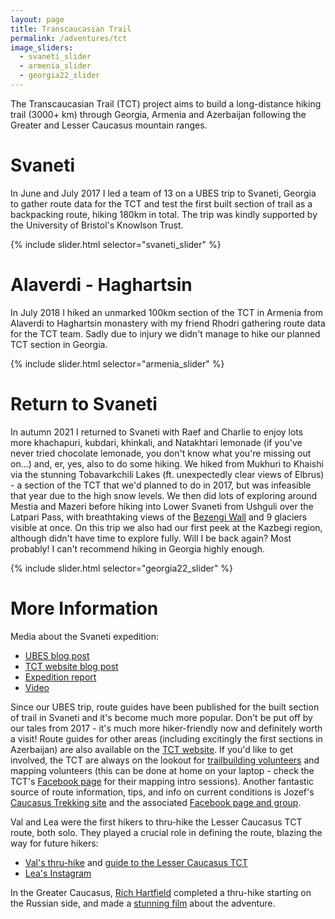 ```yaml
---
layout: page
title: Transcaucasian Trail
permalink: /adventures/tct
image_sliders:
  - svaneti_slider
  - armenia_slider
  - georgia22_slider
---
```

The Transcaucasian Trail (TCT) project aims to build a long-distance hiking trail (3000+ km) through Georgia, Armenia and Azerbaijan following the Greater and Lesser Caucasus mountain ranges.

# Svaneti
In June and July 2017 I led a team of 13 on a UBES trip to Svaneti, Georgia to gather route data for the TCT and test the first built section of trail as a backpacking route, hiking 180km in total. The trip was kindly supported by the University of Bristol's Knowlson Trust.

{% include slider.html selector="svaneti_slider" %}

# Alaverdi - Haghartsin
In July 2018 I hiked an unmarked 100km section of the TCT in Armenia from Alaverdi to Haghartsin monastery with my friend Rhodri gathering route data for the TCT team. Sadly due to injury we didn't manage to hike our planned TCT section in Georgia.

{% include slider.html selector="armenia_slider" %}

# Return to Svaneti
In autumn 2021 I returned to Svaneti with Raef and Charlie to enjoy lots more khachapuri, kubdari, khinkali, and Natakhtari lemonade (if you've never tried chocolate lemonade, you don't know what you're missing out on...) and, er, yes, also to do some hiking. We hiked from Mukhuri to Khaishi via the stunning Tobavarkchili Lakes (ft. unexpectedly clear views of Elbrus) - a section of the TCT that we'd planned to do in 2017, but was infeasible that year due to the high snow levels. We then did lots of exploring around Mestia and Mazeri before hiking into Lower Svaneti from Ushguli over the Latpari Pass, with breathtaking views of the [Bezengi Wall](https://en.wikipedia.org/wiki/Bezengi_Wall) and 9 glaciers visible at once. On this trip we also had our first peek at the Kazbegi region, although didn't have time to explore fully. Will I be back again? Most probably! I can't recommend hiking in Georgia highly enough.

{% include slider.html selector="georgia22_slider" %}

# More Information
Media about the Svaneti expedition:
* [UBES blog post](https://www.ubes.co.uk/2017/10/10/georgia-tct-expedition-2017/)
* [TCT website blog post](https://transcaucasiantrail.org/en/news/trip-report-university-of-bristol-students-on-the-tct/)
* [Expedition report](https://drive.google.com/file/d/1LvphBVFmNrSdpPSneGse3QU-y5EuGFb4/view?usp=sharing)
* [Video](https://www.youtube.com/watch?v=dwAOhqx-_E8)

Since our UBES trip, route guides have been published for the built section of trail in Svaneti and it's become much more popular. Don't be put off by our tales from 2017 - it's much more hiker-friendly now and definitely worth a visit! Route guides for other areas (including excitingly the first sections in Azerbaijan) are also available on the [TCT website](https://transcaucasiantrail.org/en/hike/). If you'd like to get involved, the TCT are always on the lookout for [trailbuilding volunteers](https://transcaucasiantrail.org/en/volunteer/) and mapping volunteers (this can be done at home on your laptop - check the TCT's [Facebook page](https://www.facebook.com/transcaucasiantrail/) for their mapping intro sessions). Another fantastic source of route information, tips, and info on current conditions is Jozef's [Caucasus Trekking site](https://www.caucasus-trekking.com/) and the associated [Facebook page and group](https://www.facebook.com/caucasustrekking/).

Val and Lea were the first hikers to thru-hike the Lesser Caucasus TCT route, both solo. They played a crucial role in defining the route, blazing the way for future hikers:
* [Val's thru-hike](https://valismaili.org/tct-17) and [guide to the Lesser Caucasus TCT](https://valismaili.org/advice-to-future-tcters)
* [Lea's Instagram](https://www.instagram.com/leainderwelt/)

In the Greater Caucasus, [Rich Hartfield](https://www.instagram.com/richhartfield/) completed a thru-hike starting on the Russian side, and made a [stunning film](https://www.youtube.com/watch?v=B2Z9iAAFw4Y) about the adventure.
